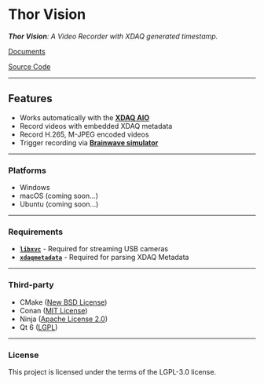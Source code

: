 # Thor Vision

***Thor Vision**: A Video Recorder with XDAQ generated timestamp.*

[Documents](https://developer.kontex.io/thorvision/)

[Source Code](https://github.com/kontex-neuro/XDAQ-VC)

---

## Features

* Works automatically with the [**XDAQ AIO**](https://kontex.io/pages/xdaq)
* Record videos with embedded XDAQ metadata
* Record H.265, M-JPEG encoded videos
* Trigger recording via [**Brainwave simulator**](https://kontex.io/products/brain-signal-simulator)

---

### Platforms
* Windows
* macOS (coming soon...)
* Ubuntu (coming soon...)

---

### Requirements

- [**`libxvc`**](https://github.com/kontex-neuro/libxvc) - Required for streaming USB cameras
- [**`xdaqmetadata`**](https://github.com/kontex-neuro/xdaqmetadata) - Required for parsing XDAQ Metadata

---

### Third-party

* CMake ([New BSD License](https://github.com/Kitware/CMake/blob/master/Copyright.txt))
* Conan ([MIT License](https://github.com/conan-io/conan/blob/develop2/LICENSE.md))
* Ninja ([Apache License 2.0](https://github.com/ninja-build/ninja/blob/master/COPYING))
* Qt 6 ([LGPL](http://doc.qt.io/qt-6/lgpl.html))

---

### License

This project is licensed under the terms of the LGPL-3.0 license.